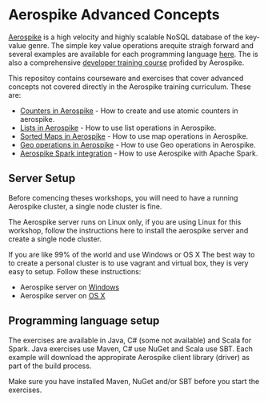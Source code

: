 # Aerospike Advanced Concepts
[Aerospike](www.aerospike.com) is a high velocity and highly scalable NoSQL database of the key-value genre. The simple key value operations arequite straigh forward and several examples are available for each programming language [here](http://www.aerospike.com/docs/client). The is also a comprehensive [developer training course](http://www.aerospike.com/training/development/aerospike-for-developers.html) profided by Aerospike.

This repositoy contains courseware and exercises that cover advanced concepts not covered directly in the Aerospike training curriculum. These are:
- [Counters in Aerospike](counters/README.md) - How to create and use atomic counters in aerospike.
- [Lists in Aerospike](lists/README.md) - How to use list operations in Aerospike.
- [Sorted Maps in Aerospike](maps/README.md) - How to use map operations in Aerospike.
- [Geo operations in Aerospike](geo/README.md) - How to use Geo operations in Aerospike.
- [Aerospike Spark integration](spark/READ.md) - How to use Aerospike with Apache Spark.
 
## Server Setup
Before comencing theses workshops, you will need to have a running Aerospike cluster, a single node cluster is fine. 

The Aerospike server runs on Linux only, if you are using Linux for this workshop, follow the instructions here to install the aerospike server and create a single node cluster. 

If you are like 99% of the world and use Windows or OS X The best way to to create a personal cluster is to use vagrant and virtual box, they is very easy to setup. Follow these instructions:
- Aerospike server on [Windows](http://www.aerospike.com/docs/operations/install/vagrant/win)
- Aerospike server on [OS X](http://www.aerospike.com/docs/operations/install/vagrant/mac)
 
## Programming language setup
The exercises are available in Java, C# (some not available) and Scala for Spark. Java exercises use Maven, C# use NuGet and Scala use SBT. Each example will download the appropirate Aerospike client library (driver) as part of the build process. 

Make sure you have installed Maven, NuGet and/or SBT before you start the exercises.

